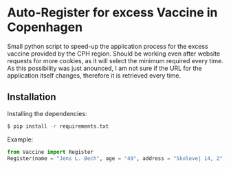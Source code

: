 # Auto-Register for excess Vaccine in Copenhagen

Small python script to speed-up the application process for the excess vaccine provided by the CPH region.
Should be working even after website requests for more cookies, as it will select the minimum required every time.
As this possibility was just anounced, I am not sure if the URL for the application itself changes, therefore it is retrieved every time.

## Installation

Installing the dependencies:

```sh
$ pip install -r requirements.txt
```
Example:

```py
from Vaccine import Register
Register(name = "Jens L. Bech", age = "49", address = "Skolevej 14, 2", zipcode = "1868 Frederiksberg C", phone = "29291981", center = "Øksnehallen, Halmtorvet 11, København V")
```
